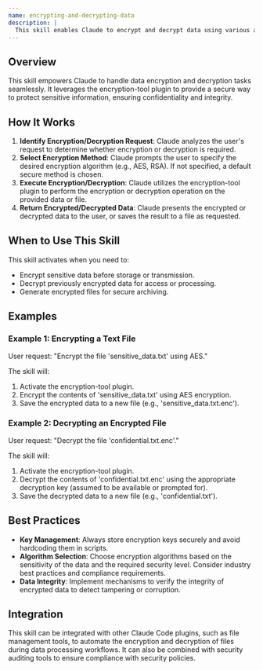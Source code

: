 ```yaml
---
name: encrypting-and-decrypting-data
description: |
  This skill enables Claude to encrypt and decrypt data using various algorithms provided by the encryption-tool plugin. It should be used when the user requests to "encrypt data", "decrypt a file", "generate an encrypted file", or needs to secure sensitive information. This skill supports various encryption methods and ensures data confidentiality. It is triggered by requests related to data encryption, decryption, or general data security needs.
---
```


## Overview

This skill empowers Claude to handle data encryption and decryption tasks seamlessly. It leverages the encryption-tool plugin to provide a secure way to protect sensitive information, ensuring confidentiality and integrity.

## How It Works

1. **Identify Encryption/Decryption Request**: Claude analyzes the user's request to determine whether encryption or decryption is required.
2. **Select Encryption Method**: Claude prompts the user to specify the desired encryption algorithm (e.g., AES, RSA). If not specified, a default secure method is chosen.
3. **Execute Encryption/Decryption**: Claude utilizes the encryption-tool plugin to perform the encryption or decryption operation on the provided data or file.
4. **Return Encrypted/Decrypted Data**: Claude presents the encrypted or decrypted data to the user, or saves the result to a file as requested.

## When to Use This Skill

This skill activates when you need to:
- Encrypt sensitive data before storage or transmission.
- Decrypt previously encrypted data for access or processing.
- Generate encrypted files for secure archiving.

## Examples

### Example 1: Encrypting a Text File

User request: "Encrypt the file 'sensitive_data.txt' using AES."

The skill will:
1. Activate the encryption-tool plugin.
2. Encrypt the contents of 'sensitive_data.txt' using AES encryption.
3. Save the encrypted data to a new file (e.g., 'sensitive_data.txt.enc').

### Example 2: Decrypting an Encrypted File

User request: "Decrypt the file 'confidential.txt.enc'."

The skill will:
1. Activate the encryption-tool plugin.
2. Decrypt the contents of 'confidential.txt.enc' using the appropriate decryption key (assumed to be available or prompted for).
3. Save the decrypted data to a new file (e.g., 'confidential.txt').

## Best Practices

- **Key Management**: Always store encryption keys securely and avoid hardcoding them in scripts.
- **Algorithm Selection**: Choose encryption algorithms based on the sensitivity of the data and the required security level. Consider industry best practices and compliance requirements.
- **Data Integrity**: Implement mechanisms to verify the integrity of encrypted data to detect tampering or corruption.

## Integration

This skill can be integrated with other Claude Code plugins, such as file management tools, to automate the encryption and decryption of files during data processing workflows. It can also be combined with security auditing tools to ensure compliance with security policies.